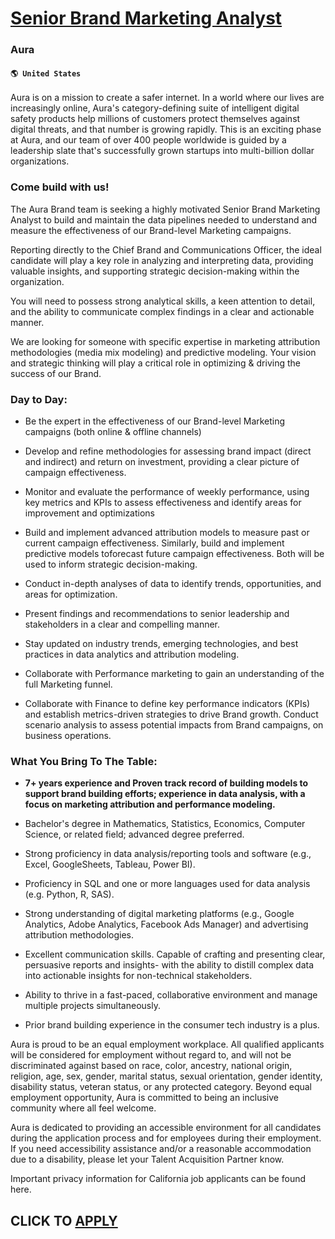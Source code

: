 # [Senior Brand Marketing Analyst](https://www.remotewlb.com/apply/senior-brand-marketing-analyst)  
### Aura  
#### `🌎 United States`  

Aura is on a mission to create a safer internet. In a world where our lives are increasingly online, Aura's category-defining suite of intelligent digital safety products help millions of customers protect themselves against digital threats, and that number is growing rapidly. This is an exciting phase at Aura, and our team of over 400 people worldwide is guided by a leadership slate that's successfully grown startups into multi-billion dollar organizations.

### Come build with us!

The Aura Brand team is seeking a highly motivated Senior Brand Marketing Analyst to build and maintain the data pipelines needed to understand and measure the effectiveness of our Brand-level Marketing campaigns.

Reporting directly to the Chief Brand and Communications Officer, the ideal candidate will play a key role in analyzing and interpreting data, providing valuable insights, and supporting strategic decision-making within the organization.

You will need to possess strong analytical skills, a keen attention to detail, and the ability to communicate complex findings in a clear and actionable manner.

We are looking for someone with specific expertise in marketing attribution methodologies (media mix modeling) and predictive modeling. Your vision and strategic thinking will play a critical role in optimizing & driving the success of our Brand.

### Day to Day:

  * Be the expert in the effectiveness of our Brand-level Marketing campaigns (both online & offline channels) 

  * Develop and refine methodologies for assessing brand impact (direct and indirect) and return on investment, providing a clear picture of campaign effectiveness.

  * Monitor and evaluate the performance of weekly performance, using key metrics and KPIs to assess effectiveness and identify areas for improvement and optimizations

  * Build and implement advanced attribution models to measure past or current campaign effectiveness. Similarly, build and implement predictive models toforecast future campaign effectiveness. Both will be used to inform strategic decision-making.

  * Conduct in-depth analyses of data to identify trends, opportunities, and areas for optimization.

  * Present findings and recommendations to senior leadership and stakeholders in a clear and compelling manner.

  * Stay updated on industry trends, emerging technologies, and best practices in data analytics and attribution modeling.

  * Collaborate with Performance marketing to gain an understanding of the full Marketing funnel. 

  * Collaborate with Finance to define key performance indicators (KPIs) and establish metrics-driven strategies to drive Brand growth. Conduct scenario analysis to assess potential impacts from Brand campaigns, on business operations. 

### What You Bring To The Table:

  * **7+ years experience and Proven track record of building models to support brand building efforts; experience in data analysis, with a focus on marketing attribution and performance modeling.**

  * Bachelor's degree in Mathematics, Statistics, Economics, Computer Science, or related field; advanced degree preferred.

  * Strong proficiency in data analysis/reporting tools and software (e.g., Excel, GoogleSheets, Tableau, Power BI).

  * Proficiency in SQL and one or more languages used for data analysis (e.g. Python, R, SAS).

  * Strong understanding of digital marketing platforms (e.g., Google Analytics, Adobe Analytics, Facebook Ads Manager) and advertising attribution methodologies.

  * Excellent communication skills. Capable of crafting and presenting clear, persuasive reports and insights- with the ability to distill complex data into actionable insights for non-technical stakeholders.

  * Ability to thrive in a fast-paced, collaborative environment and manage multiple projects simultaneously.

  * Prior brand building experience in the consumer tech industry is a plus.

Aura is proud to be an equal employment workplace. All qualified applicants will be considered for employment without regard to, and will not be discriminated against based on race, color, ancestry, national origin, religion, age, sex, gender, marital status, sexual orientation, gender identity, disability status, veteran status, or any protected category. Beyond equal employment opportunity, Aura is committed to being an inclusive community where all feel welcome.

Aura is dedicated to providing an accessible environment for all candidates during the application process and for employees during their employment. If you need accessibility assistance and/or a reasonable accommodation due to a disability, please let your Talent Acquisition Partner know.

Important privacy information for California job applicants can be found here.

  
## CLICK TO [APPLY](https://www.remotewlb.com/apply/senior-brand-marketing-analyst)

